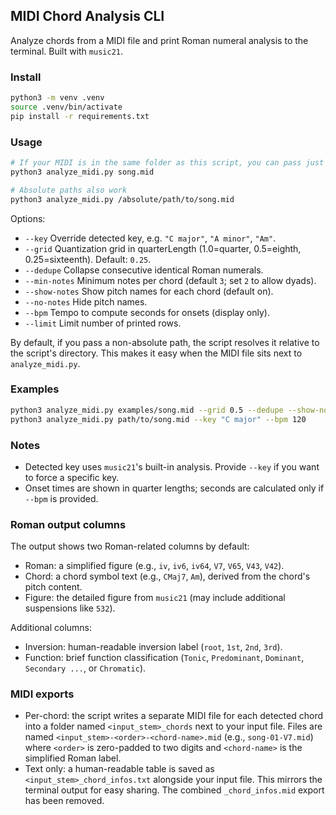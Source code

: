 ## MIDI Chord Analysis CLI

Analyze chords from a MIDI file and print Roman numeral analysis to the terminal. Built with `music21`.

### Install

```bash
python3 -m venv .venv
source .venv/bin/activate
pip install -r requirements.txt
```

### Usage

```bash
# If your MIDI is in the same folder as this script, you can pass just the filename
python3 analyze_midi.py song.mid

# Absolute paths also work
python3 analyze_midi.py /absolute/path/to/song.mid
```

Options:

- `--key` Override detected key, e.g. `"C major"`, `"A minor"`, `"Am"`.
- `--grid` Quantization grid in quarterLength (1.0=quarter, 0.5=eighth, 0.25=sixteenth). Default: `0.25`.
- `--dedupe` Collapse consecutive identical Roman numerals.
- `--min-notes` Minimum notes per chord (default `3`; set `2` to allow dyads).
- `--show-notes` Show pitch names for each chord (default on).
- `--no-notes` Hide pitch names.
- `--bpm` Tempo to compute seconds for onsets (display only).
- `--limit` Limit number of printed rows.

By default, if you pass a non-absolute path, the script resolves it relative to the script's directory. This makes it easy when the MIDI file sits next to `analyze_midi.py`.

### Examples

```bash
python3 analyze_midi.py examples/song.mid --grid 0.5 --dedupe --show-notes
python3 analyze_midi.py path/to/song.mid --key "C major" --bpm 120
```

### Notes

- Detected key uses `music21`'s built-in analysis. Provide `--key` if you want to force a specific key.
- Onset times are shown in quarter lengths; seconds are calculated only if `--bpm` is provided.

### Roman output columns

The output shows two Roman-related columns by default:

- Roman: a simplified figure (e.g., `iv`, `iv6`, `iv64`, `V7`, `V65`, `V43`, `V42`).
- Chord: a chord symbol text (e.g., `CMaj7`, `Am`), derived from the chord's pitch content.
- Figure: the detailed figure from `music21` (may include additional suspensions like `532`).

Additional columns:

- Inversion: human-readable inversion label (`root`, `1st`, `2nd`, `3rd`).
- Function: brief function classification (`Tonic`, `Predominant`, `Dominant`, `Secondary ...`, or `Chromatic`).

### MIDI exports

- Per-chord: the script writes a separate MIDI file for each detected chord into a folder named `<input_stem>_chords` next to your input file. Files are named `<input_stem>-<order>-<chord-name>.mid` (e.g., `song-01-V7.mid`) where `<order>` is zero-padded to two digits and `<chord-name>` is the simplified Roman label.
- Text only: a human-readable table is saved as `<input_stem>_chord_infos.txt` alongside your input file. This mirrors the terminal output for easy sharing. The combined `_chord_infos.mid` export has been removed.

